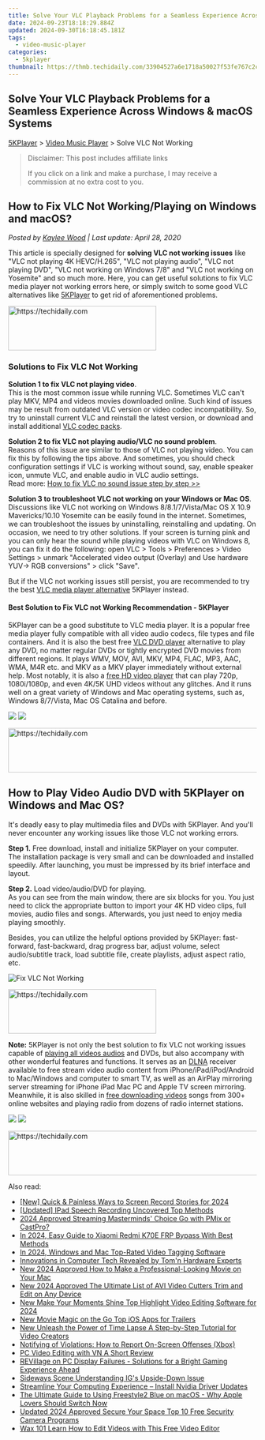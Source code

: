 ```yaml
---
title: Solve Your VLC Playback Problems for a Seamless Experience Across Windows & macOS Systems
date: 2024-09-23T18:18:29.884Z
updated: 2024-09-30T16:18:45.181Z
tags:
  - video-music-player
categories:
  - 5kplayer
thumbnail: https://thmb.techidaily.com/33904527a6e1718a50027f53fe767c2c1eedacdbdef4cb5558c43f077a848c48.jpg
---
```


## Solve Your VLC Playback Problems for a Seamless Experience Across Windows & macOS Systems

[5KPlayer](https://tools.techidaily.com/5kplayer/products/) \> [Video Music Player](https://tools.techidaily.com/5kplayer/video-music-player/) \> Solve VLC Not Working

>  Disclaimer: This post includes affiliate links
>
>  If you click on a link and make a purchase, I may receive a commission at no extra cost to you.
>

## How to Fix VLC Not Working/Playing on Windows and macOS?

 _Posted by [Kaylee Wood](https://www.quora.com/profile/Amanda-Hu-21) | Last update: April 28, 2020_ 

This article is specially designed for **solving VLC not working issues** like "VLC not playing 4K HEVC/H.265", "VLC not playing audio", "VLC not playing DVD", "VLC not working on Windows 7/8" and "VLC not working on Yosemite" and so much more. Here, you can get useful solutions to fix VLC media player not working errors here, or simply switch to some good VLC alternatives like [5KPlayer](https://tools.techidaily.com/5kplayer/products/) to get rid of aforementioned problems.

<!-- affiliate ads begin -->
<a href="https://wigfever.sjv.io/c/5597632/2005196/22899" target="_top" id="2005196">
  <img src="//a.impactradius-go.com/display-ad/22899-2005196" border="0" alt="https://techidaily.com" width="300" height="90"/>
</a>
<img height="0" width="0" src="https://wigfever.sjv.io/i/5597632/2005196/22899" style="position:absolute;visibility:hidden;" border="0" />
<!-- affiliate ads end -->

### Solutions to Fix VLC Not Working

**Solution 1 to fix VLC not playing video**.  
 This is the most common issue while running VLC. Sometimes VLC can't play MKV, MP4 and videos movies downloaded online. Such kind of issues may be result from outdated VLC version or video codec incompatibility. So, try to uninstall current VLC and reinstall the latest version, or download and install additional [VLC codec packs](https://tools.techidaily.com/5kplayer/video-music-player/).

**Solution 2 to fix VLC not playing audio/VLC no sound problem**.  
 Reasons of this issue are similar to those of VLC not playing video. You can fix this by following the tips above. And sometimes, you should check configuration settings if VLC is working without sound, say, enable speaker icon, unmute VLC, and enable audio in VLC audio settings.  
 Read more: [How to fix VLC no sound issue step by step >>](https://tools.techidaily.com/5kplayer/products/) 

**Solution 3 to troubleshoot VLC not working on your Windows or Mac OS**.  
 Discussions like VLC not working on Windows 8/8.1/7/Vista/Mac OS X 10.9 Mavericks/10.10 Yosemite can be easily found in the internet. Sometimes, we can troubleshoot the issues by uninstalling, reinstalling and updating. On occasion, we need to try other solutions. If your screen is turning pink and you can only hear the sound while playing videos with VLC on Windows 8, you can fix it do the following: open VLC > Tools > Preferences > Video Settings > unmark "Accelerated video output (Overlay) and Use hardware YUV-> RGB conversions" > click "Save".

But if the VLC not working issues still persist, you are recommended to try the best [VLC media player alternative](https://tools.techidaily.com/5kplayer/video-music-player/) 5KPlayer instead.

#### **Best Solution to Fix VLC not Working Recommendation - 5KPlayer**

5KPlayer can be a good substitute to VLC media player. It is a popular free media player fully compatible with all video audio codecs, file types and file containers. And it is also the best free [VLC DVD player](https://tools.techidaily.com/5kplayer/video-music-player/) alternative to play any DVD, no matter regular DVDs or tightly encrypted DVD movies from different regions. It plays WMV, MOV, AVI, MKV, MP4, FLAC, MP3, AAC, WMA, M4R etc. and MKV as a MKV player immediately without external help. Most notably, it is also a [free HD video player](https://tools.techidaily.com/5kplayer/video-music-player/) that can play 720p, 1080i/1080p, and even 4K/5K UHD videos without any glitches. And it runs well on a great variety of Windows and Mac operating systems, such as, Windows 8/7/Vista, Mac OS Catalina and before. 

[![](https://www.5kplayer.com/video-music-player/../button/freedownbackwin.png)](https://tools.techidaily.com/5kplayer/products/) [![](https://www.5kplayer.com/video-music-player/../button/freedownbackmac.png)](http://download.cnet.com/5KPlayer/3000-13632%5F4-76423535.html?part=dl-&subj=dl&tag=button) 

<!-- affiliate ads begin -->
<a href="https://25home.pxf.io/c/5597632/2148650/16836" target="_top" id="2148650">
  <img src="//a.impactradius-go.com/display-ad/16836-2148650" border="0" alt="https://techidaily.com" width="728" height="90"/>
</a>
<img height="0" width="0" src="https://25home.pxf.io/i/5597632/2148650/16836" style="position:absolute;visibility:hidden;" border="0" />
<!-- affiliate ads end -->

## How to Play Video Audio DVD with 5KPlayer on Windows and Mac OS?

It's deadly easy to play multimedia files and DVDs with 5KPlayer. And you'll never encounter any working issues like those VLC not working errors. 

**Step 1.** Free download, install and initialize 5KPlayer on your computer.  
 The installation package is very small and can be downloaded and installed speedily. After launching, you must be impressed by its brief interface and layout.

**Step 2.** Load video/audio/DVD for playing.  
 As you can see from the main window, there are six blocks for you. You just need to click the appropriate button to import your 4K HD video clips, full movies, audio files and songs. Afterwards, you just need to enjoy media playing smoothly.

Besides, you can utilize the helpful options provided by 5KPlayer: fast-forward, fast-backward, drag progress bar, adjust volume, select audio/subtitle track, load subtitle file, create playlists, adjust aspect ratio, etc.

![Fix VLC Not Working](https://www.5kplayer.com/video-music-player/img/youtube-0119-01.png) 

<!-- affiliate ads begin -->
<a href="https://aligracehair.sjv.io/c/5597632/1925544/19272" target="_top" id="1925544">
  <img src="//a.impactradius-go.com/display-ad/19272-1925544" border="0" alt="https://techidaily.com" width="300" height="90"/>
</a>
<img height="0" width="0" src="https://aligracehair.sjv.io/i/5597632/1925544/19272" style="position:absolute;visibility:hidden;" border="0" />
<!-- affiliate ads end -->

**Note:** 5KPlayer is not only the best solution to fix VLC not working issues capable of [playing all videos audios](https://tools.techidaily.com/5kplayer/video-music-player/) and DVDs, but also accompany with other wonderful features and functions. It serves as an [DLNA](https://tools.techidaily.com/5kplayer/dlna/) receiver available to free stream video audio content from iPhone/iPad/iPod/Android to Mac/Windows and computer to smart TV, as well as an AirPlay mirroring server streaming for iPhone iPad Mac PC and Apple TV screen mirroring. Meanwhile, it is also skilled in [free downloading videos](https://tools.techidaily.com/5kplayer/youtube-download/) songs from 300+ online websites and playing radio from dozens of radio internet stations.

[![](https://www.5kplayer.com/video-music-player/../button/freedownbackwin.png)](https://tools.techidaily.com/5kplayer/products/) [![](https://www.5kplayer.com/video-music-player/../button/freedownbackmac.png)](http://download.cnet.com/5KPlayer/3000-13632%5F4-76423535.html?part=dl-&subj=dl&tag=button)

<!-- affiliate ads begin -->
<a href="https://ephamedtechinc.pxf.io/c/5597632/2136622/26400" target="_top" id="2136622">
  <img src="//a.impactradius-go.com/display-ad/26400-2136622" border="0" alt="https://techidaily.com" width="728" height="90"/>
</a>
<img height="0" width="0" src="https://ephamedtechinc.pxf.io/i/5597632/2136622/26400" style="position:absolute;visibility:hidden;" border="0" />
<!-- affiliate ads end -->

<ins class="adsbygoogle"
     style="display:block"
     data-ad-format="autorelaxed"
     data-ad-client="ca-pub-7571918770474297"
     data-ad-slot="1223367746"></ins>

<ins class="adsbygoogle"
     style="display:block"
     data-ad-client="ca-pub-7571918770474297"
     data-ad-slot="8358498916"
     data-ad-format="auto"
     data-full-width-responsive="true"></ins>

<span class="atpl-alsoreadstyle">Also read:</span>
<div><ul>
<li><a href="https://instagram-video-files.techidaily.com/new-quick-and-painless-ways-to-screen-record-stories-for-2024/"><u>[New] Quick & Painless Ways to Screen Record Stories for 2024</u></a></li>
<li><a href="https://screen-video-capture.techidaily.com/updated-ipad-speech-recording-uncovered-top-methods/"><u>[Updated] IPad Speech Recording Uncovered Top Methods</u></a></li>
<li><a href="https://fox-links.techidaily.com/2024-approved-streaming-masterminds-choice-go-with-pmix-or-castpro/"><u>2024 Approved Streaming Masterminds' Choice Go with PMix or CastPro?</u></a></li>
<li><a href="https://bypass-frp.techidaily.com/in-2024-easy-guide-to-xiaomi-redmi-k70e-frp-bypass-with-best-methods-by-drfone-android/"><u>In 2024, Easy Guide to Xiaomi Redmi K70E FRP Bypass With Best Methods</u></a></li>
<li><a href="https://video-ai-editor.techidaily.com/in-2024-windows-and-mac-top-rated-video-tagging-software/"><u>In 2024, Windows and Mac Top-Rated Video Tagging Software</u></a></li>
<li><a href="https://hardware-tips.techidaily.com/innovations-in-computer-tech-revealed-by-tomn-hardware-experts/"><u>Innovations in Computer Tech Revealed by Tom'n Hardware Experts</u></a></li>
<li><a href="https://video-ai-editor.techidaily.com/new-2024-approved-how-to-make-a-professional-looking-movie-on-your-mac/"><u>New 2024 Approved How to Make a Professional-Looking Movie on Your Mac</u></a></li>
<li><a href="https://video-ai-editor.techidaily.com/new-2024-approved-the-ultimate-list-of-avi-video-cutters-trim-and-edit-on-any-device/"><u>New 2024 Approved The Ultimate List of AVI Video Cutters Trim and Edit on Any Device</u></a></li>
<li><a href="https://video-ai-editor.techidaily.com/new-make-your-moments-shine-top-highlight-video-editing-software-for-2024/"><u>New Make Your Moments Shine Top Highlight Video Editing Software for 2024</u></a></li>
<li><a href="https://video-ai-editor.techidaily.com/new-movie-magic-on-the-go-top-ios-apps-for-trailers/"><u>New Movie Magic on the Go Top iOS Apps for Trailers</u></a></li>
<li><a href="https://video-ai-editor.techidaily.com/new-unleash-the-power-of-time-lapse-a-step-by-step-tutorial-for-video-creators/"><u>New Unleash the Power of Time Lapse A Step-by-Step Tutorial for Video Creators</u></a></li>
<li><a href="https://games-able.techidaily.com/notifying-of-violations-how-to-report-on-screen-offenses-xbox/"><u>Notifying of Violations: How to Report On-Screen Offenses (Xbox)</u></a></li>
<li><a href="https://video-ai-editor.techidaily.com/pc-video-editing-with-vn-a-short-review/"><u>PC Video Editing with VN A Short Review</u></a></li>
<li><a href="https://win-answers.techidaily.com/1722995354180-revillage-on-pc-display-failures-solutions-for-a-bright-gaming-experience-ahead/"><u>REVillage on PC Display Failures - Solutions for a Bright Gaming Experience Ahead</u></a></li>
<li><a href="https://fox-access.techidaily.com/sideways-scene-understanding-igs-upside-down-issue/"><u>Sideways Scene Understanding IG's Upside-Down Issue</u></a></li>
<li><a href="https://games-able.techidaily.com/streamline-your-computing-experience-install-nvidia-driver-updates/"><u>Streamline Your Computing Experience – Install Nvidia Driver Updates</u></a></li>
<li><a href="https://buynow-info.techidaily.com/the-ultimate-guide-to-using-freestyle2-blue-on-macos-why-apple-lovers-should-switch-now/"><u>The Ultimate Guide to Using Freestyle2 Blue on macOS - Why Apple Lovers Should Switch Now</u></a></li>
<li><a href="https://video-ai-editor.techidaily.com/updated-2024-approved-secure-your-space-top-10-free-security-camera-programs/"><u>Updated 2024 Approved Secure Your Space Top 10 Free Security Camera Programs</u></a></li>
<li><a href="https://video-ai-editor.techidaily.com/wax-101-learn-how-to-edit-videos-with-this-free-video-editor/"><u>Wax 101 Learn How to Edit Videos with This Free Video Editor</u></a></li>
</ul></div>

